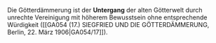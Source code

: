 
Die Götterdämmerung ist der **Untergang** der alten Götterwelt durch unrechte Vereinigung mit höherem Bewusstsein ohne entsprechende Würdigkeit ([[GA054 (17.) SIEGFRIED UND DIE GÖTTERDÄMMERUNG, Berlin, 22. März 1906|GA054/17]]).
